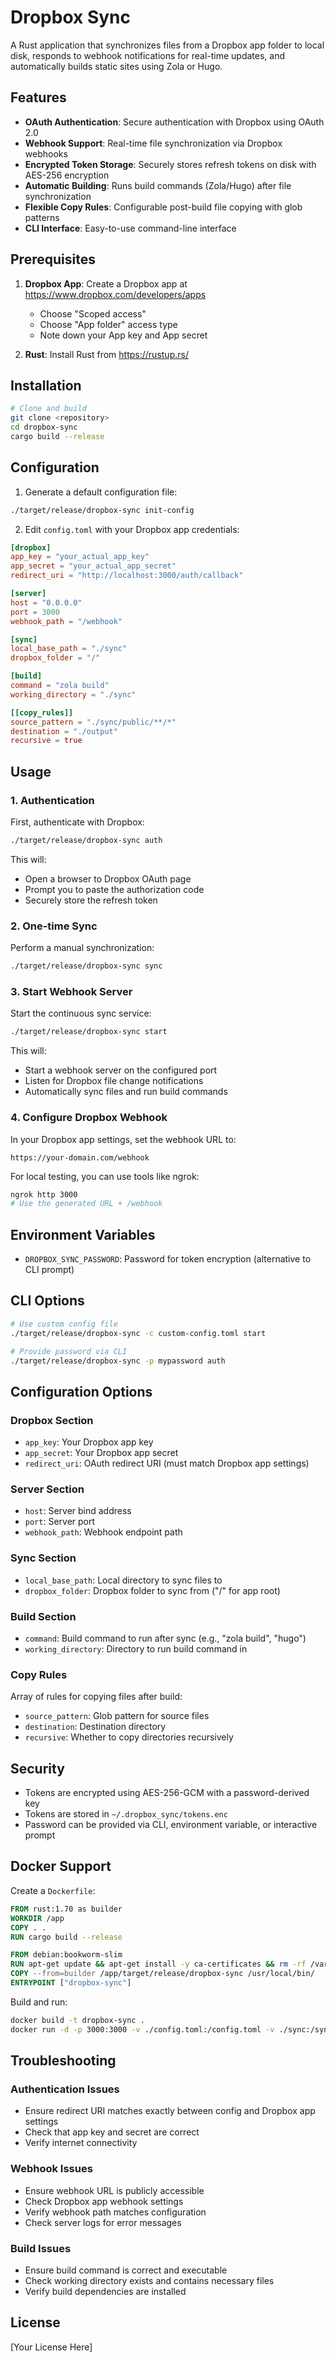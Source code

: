 # Dropbox Sync

A Rust application that synchronizes files from a Dropbox app folder to local disk, responds to webhook notifications for real-time updates, and automatically builds static sites using Zola or Hugo.

## Features

- **OAuth Authentication**: Secure authentication with Dropbox using OAuth 2.0
- **Webhook Support**: Real-time file synchronization via Dropbox webhooks
- **Encrypted Token Storage**: Securely stores refresh tokens on disk with AES-256 encryption
- **Automatic Building**: Runs build commands (Zola/Hugo) after file synchronization
- **Flexible Copy Rules**: Configurable post-build file copying with glob patterns
- **CLI Interface**: Easy-to-use command-line interface

## Prerequisites

1. **Dropbox App**: Create a Dropbox app at https://www.dropbox.com/developers/apps
   - Choose "Scoped access"
   - Choose "App folder" access type
   - Note down your App key and App secret

2. **Rust**: Install Rust from https://rustup.rs/

## Installation

```bash
# Clone and build
git clone <repository>
cd dropbox-sync
cargo build --release
```

## Configuration

1. Generate a default configuration file:
```bash
./target/release/dropbox-sync init-config
```

2. Edit `config.toml` with your Dropbox app credentials:
```toml
[dropbox]
app_key = "your_actual_app_key"
app_secret = "your_actual_app_secret"
redirect_uri = "http://localhost:3000/auth/callback"

[server]
host = "0.0.0.0"
port = 3000
webhook_path = "/webhook"

[sync]
local_base_path = "./sync"
dropbox_folder = "/"

[build]
command = "zola build"
working_directory = "./sync"

[[copy_rules]]
source_pattern = "./sync/public/**/*"
destination = "./output"
recursive = true
```

## Usage

### 1. Authentication

First, authenticate with Dropbox:
```bash
./target/release/dropbox-sync auth
```

This will:
- Open a browser to Dropbox OAuth page
- Prompt you to paste the authorization code
- Securely store the refresh token

### 2. One-time Sync

Perform a manual synchronization:
```bash
./target/release/dropbox-sync sync
```

### 3. Start Webhook Server

Start the continuous sync service:
```bash
./target/release/dropbox-sync start
```

This will:
- Start a webhook server on the configured port
- Listen for Dropbox file change notifications
- Automatically sync files and run build commands

### 4. Configure Dropbox Webhook

In your Dropbox app settings, set the webhook URL to:
```
https://your-domain.com/webhook
```

For local testing, you can use tools like ngrok:
```bash
ngrok http 3000
# Use the generated URL + /webhook
```

## Environment Variables

- `DROPBOX_SYNC_PASSWORD`: Password for token encryption (alternative to CLI prompt)

## CLI Options

```bash
# Use custom config file
./target/release/dropbox-sync -c custom-config.toml start

# Provide password via CLI
./target/release/dropbox-sync -p mypassword auth
```

## Configuration Options

### Dropbox Section
- `app_key`: Your Dropbox app key
- `app_secret`: Your Dropbox app secret
- `redirect_uri`: OAuth redirect URI (must match Dropbox app settings)

### Server Section
- `host`: Server bind address
- `port`: Server port
- `webhook_path`: Webhook endpoint path

### Sync Section
- `local_base_path`: Local directory to sync files to
- `dropbox_folder`: Dropbox folder to sync from ("/" for app root)

### Build Section
- `command`: Build command to run after sync (e.g., "zola build", "hugo")
- `working_directory`: Directory to run build command in

### Copy Rules
Array of rules for copying files after build:
- `source_pattern`: Glob pattern for source files
- `destination`: Destination directory
- `recursive`: Whether to copy directories recursively

## Security

- Tokens are encrypted using AES-256-GCM with a password-derived key
- Tokens are stored in `~/.dropbox_sync/tokens.enc`
- Password can be provided via CLI, environment variable, or interactive prompt

## Docker Support

Create a `Dockerfile`:
```dockerfile
FROM rust:1.70 as builder
WORKDIR /app
COPY . .
RUN cargo build --release

FROM debian:bookworm-slim
RUN apt-get update && apt-get install -y ca-certificates && rm -rf /var/lib/apt/lists/*
COPY --from=builder /app/target/release/dropbox-sync /usr/local/bin/
ENTRYPOINT ["dropbox-sync"]
```

Build and run:
```bash
docker build -t dropbox-sync .
docker run -d -p 3000:3000 -v ./config.toml:/config.toml -v ./sync:/sync dropbox-sync start
```

## Troubleshooting

### Authentication Issues
- Ensure redirect URI matches exactly between config and Dropbox app settings
- Check that app key and secret are correct
- Verify internet connectivity

### Webhook Issues
- Ensure webhook URL is publicly accessible
- Check Dropbox app webhook settings
- Verify webhook path matches configuration
- Check server logs for error messages

### Build Issues
- Ensure build command is correct and executable
- Check working directory exists and contains necessary files
- Verify build dependencies are installed

## License

[Your License Here]